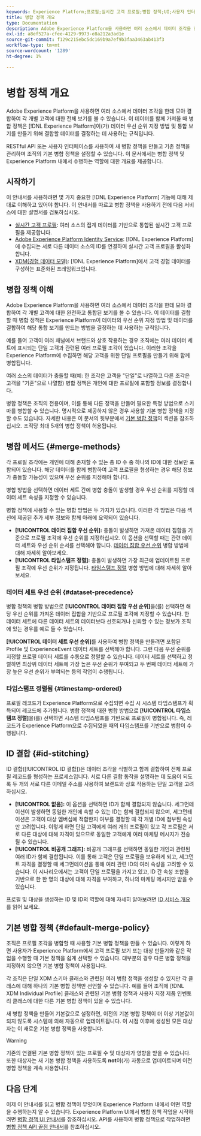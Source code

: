 ```yaml
---
keywords: Experience Platform;프로필;실시간 고객 프로필;병합 정책;UI;사용자 인터페이스;타임스탬프 정렬;데이터 세트 우선 순위
title: 병합 정책 개요
type: Documentation
description: Adobe Experience Platform을 사용하면 여러 소스에서 데이터 조각을 한데 모아 결합하여 개별 고객에 대한 전체 보기를 볼 수 있습니다. 이 데이터를 결합할 때 병합 정책은 Experience Platform이 데이터의 우선 순위 지정 방법과 어떤 데이터를 결합하여 통합 보기를 생성할 것인지 결정하는 데 사용하는 규칙입니다.
exl-id: a8ef527a-cfee-4129-9973-e8a212a3ad1e
source-git-commit: f129c215ebc5dc169b9a7ef9b3faa3463ab413f3
workflow-type: tm+mt
source-wordcount: '1289'
ht-degree: 1%

---
```


# 병합 정책 개요

Adobe Experience Platform을 사용하면 여러 소스에서 데이터 조각을 한데 모아 결합하여 각 개별 고객에 대한 전체 보기를 볼 수 있습니다. 이 데이터를 함께 가져올 때 병합 정책은 [!DNL Experience Platform]이(가) 데이터 우선 순위 지정 방법 및 통합 보기를 만들기 위해 결합할 데이터를 결정하는 데 사용하는 규칙입니다.

RESTful API 또는 사용자 인터페이스를 사용하여 새 병합 정책을 만들고 기존 정책을 관리하며 조직의 기본 병합 정책을 설정할 수 있습니다. 이 문서에서는 병합 정책 및 Experience Platform 내에서 수행하는 역할에 대한 개요를 제공합니다.

## 시작하기

이 안내서를 사용하려면 몇 가지 중요한 [!DNL Experience Platform] 기능에 대해 제대로 이해하고 있어야 합니다. 이 안내서를 따르고 병합 정책을 사용하기 전에 다음 서비스에 대한 설명서를 검토하십시오.

* [실시간 고객 프로필](../home.md): 여러 소스의 집계 데이터를 기반으로 통합된 실시간 고객 프로필을 제공합니다.
* [Adobe Experience Platform Identity Service](../../identity-service/home.md): [!DNL Experience Platform]에 수집되는 서로 다른 데이터 소스의 ID를 연결하여 실시간 고객 프로필을 활성화합니다.
* [XDM(경험 데이터 모델)](../../xdm/home.md): [!DNL Experience Platform]에서 고객 경험 데이터를 구성하는 표준화된 프레임워크입니다.

## 병합 정책 이해

Adobe Experience Platform을 사용하면 여러 소스에서 데이터 조각을 한데 모아 결합하여 각 개별 고객에 대한 완전하고 통합된 보기를 볼 수 있습니다. 이 데이터를 결합할 때 병합 정책은 Experience Platform이 데이터의 우선 순위 지정 방법 및 데이터를 결합하여 해당 통합 보기를 만드는 방법을 결정하는 데 사용하는 규칙입니다.

예를 들어 고객이 여러 채널에서 브랜드와 상호 작용하는 경우 조직에는 여러 데이터 세트에 표시되는 단일 고객과 관련된 여러 프로필 조각이 있습니다. 이러한 조각을 Experience Platform에 수집하면 해당 고객을 위한 단일 프로필을 만들기 위해 함께 병합됩니다.

여러 소스의 데이터가 충돌할 때(예: 한 조각은 고객을 &quot;단일&quot;로 나열하고 다른 조각은 고객을 &quot;기혼&quot;으로 나열함) 병합 정책은 개인에 대한 프로필에 포함할 정보를 결정합니다.

병합 정책은 조직의 전용이며, 이를 통해 다른 정책을 만들어 필요한 특정 방법으로 스키마를 병합할 수 있습니다. 명시적으로 제공하지 않은 경우 사용할 기본 병합 정책을 지정할 수도 있습니다. 자세한 내용은 이 문서의 뒷부분에서 [기본 병합 정책](#default-merge-policy)의 섹션을 참조하십시오. 조직당 최대 5개의 병합 정책이 허용됩니다.

## 병합 메서드 {#merge-methods}

각 프로필 조각에는 개인에 대해 존재할 수 있는 총 ID 수 중 하나의 ID에 대한 정보만 포함되어 있습니다. 해당 데이터를 함께 병합하여 고객 프로필을 형성하는 경우 해당 정보가 충돌할 가능성이 있으며 우선 순위를 지정해야 합니다.

병합 방법을 선택하면 데이터 세트 간에 병합 충돌이 발생할 경우 우선 순위를 지정할 데이터 세트 속성을 지정할 수 있습니다.

병합 정책에 사용할 수 있는 병합 방법은 두 가지가 있습니다. 이러한 각 방법은 다음 섹션에 제공된 추가 세부 정보와 함께 아래에 요약되어 있습니다.

* **[!UICONTROL 데이터 집합 우선 순위]:** 충돌이 발생하면 가져온 데이터 집합을 기준으로 프로필 조각에 우선 순위를 지정하십시오. 이 옵션을 선택할 때는 관련 데이터 세트와 우선 순위 순서를 선택해야 합니다. [데이터 집합 우선 순위](#dataset-precedence) 병합 방법에 대해 자세히 알아보세요.
* **[!UICONTROL 타임스탬프 정렬]:** 충돌이 발생하면 가장 최근에 업데이트된 프로필 조각에 우선 순위가 지정됩니다. [타임스탬프 정렬](#timestamp-ordered) 병합 방법에 대해 자세히 알아보세요.

### 데이터 세트 우선 순위 {#dataset-precedence}

병합 정책의 병합 방법으로 **[!UICONTROL 데이터 집합 우선 순위]**&#x200B;을(를) 선택하면 해당 우선 순위를 가져온 데이터 집합을 기반으로 프로필 조각에 지정할 수 있습니다. 한 데이터 세트에 다른 데이터 세트의 데이터보다 선호되거나 신뢰할 수 있는 정보가 조직에 있는 경우를 예로 들 수 있습니다.

**[!UICONTROL 데이터 세트 우선 순위]**&#x200B;를 사용하여 병합 정책을 만들려면 포함된 Profile 및 ExperienceEvent 데이터 세트를 선택해야 합니다. 그런 다음 우선 순위를 지정할 프로필 데이터 세트를 수동으로 정렬할 수 있습니다. 데이터 세트를 선택하고 정렬하면 최상위 데이터 세트에 가장 높은 우선 순위가 부여되고 두 번째 데이터 세트에 가장 높은 우선 순위가 부여되는 등의 작업이 수행됩니다.

### 타임스탬프 정렬됨 {#timestamp-ordered}

프로필 레코드가 Experience Platform으로 수집되면 수집 시 시스템 타임스탬프가 획득되어 레코드에 추가됩니다. 병합 정책에 대한 병합 방법으로 **[!UICONTROL 타임스탬프 정렬]**&#x200B;을(를) 선택하면 시스템 타임스탬프를 기반으로 프로필이 병합됩니다. 즉, 레코드가 Experience Platform으로 수집되었을 때의 타임스탬프를 기반으로 병합이 수행됩니다.

## ID 결합 {#id-stitching}

ID 결합([!UICONTROL ID 결합])은 데이터 조각을 식별하고 함께 결합하여 전체 프로필 레코드를 형성하는 프로세스입니다. 서로 다른 결합 동작을 설명하는 데 도움이 되도록 두 개의 서로 다른 이메일 주소를 사용하여 브랜드와 상호 작용하는 단일 고객을 고려하십시오.

* **[!UICONTROL 없음]:** 이 옵션을 선택하면 ID가 함께 결합되지 않습니다. 세그먼테이션이 발생하면 동일한 개인에 속할 수 있는 ID는 함께 결합되지 않으며, 세그먼테이션은 고객이 대상 멤버십에 적합한지 여부를 결정할 때 각 개별 ID에 첨부된 속성만 고려합니다. 이렇게 하면 단일 고객에게 여러 개의 프로필이 있고 각 프로필은 서로 다른 대상에 대해 자격이 있으므로 동일한 고객에게 여러 마케팅 메시지가 전송될 수 있습니다.
* **[!UICONTROL 비공개 그래프]:** 비공개 그래프를 선택하면 동일한 개인과 관련된 여러 ID가 함께 결합됩니다. 이를 통해 고객은 단일 프로필을 보유하게 되고, 세그먼트 자격을 결정할 때 세그먼테이션을 통해 여러 관련 ID의 여러 속성을 고려할 수 있습니다. 이 시나리오에서는 고객이 단일 프로필을 가지고 있고, ID 간 속성 조합을 기반으로 한 한 명의 대상에 대해 자격을 부여하고, 하나의 마케팅 메시지만 받을 수 있습니다.

프로필 및 대상을 생성하는 ID 및 ID의 역할에 대해 자세히 알아보려면 [ID 서비스 개요](../../identity-service/home.md)를 읽어 보세요.

## 기본 병합 정책 {#default-merge-policy}

조직은 프로필 조각을 병합할 때 사용할 기본 병합 정책을 만들 수 있습니다. 이렇게 하면 사용자가 Experience Platform에서 고객 프로필 보기 또는 대상 만들기와 같은 작업을 수행할 때 기본 정책을 쉽게 선택할 수 있습니다. 대부분의 경우 다른 병합 정책을 지정하지 않으면 기본 병합 정책이 사용됩니다.

각 조직은 단일 XDM 스키마 클래스와 관련된 여러 병합 정책을 생성할 수 있지만 각 클래스에 대해 하나의 기본 병합 정책만 선언할 수 있습니다. 예를 들어 조직에 [!DNL XDM Individual Profile] 클래스와 관련된 기본 병합 정책과 사용자 지정 제품 인벤토리 클래스에 대한 다른 기본 병합 정책이 있을 수 있습니다.

새 병합 정책을 만들어 기본값으로 설정하면, 이전의 기본 병합 정책이 더 이상 기본값이 되지 않도록 시스템에 의해 자동으로 업데이트됩니다. 이 시점 이후에 생성된 모든 대상자는 이 새로운 기본 병합 정책을 사용합니다.

>[!WARNING]
>
>기존의 연결된 기본 병합 정책이 있는 프로필 수 및 대상자가 영향을 받을 수 있습니다. 또한 대상자는 새 기본 병합 정책을 사용하도록 **not**&#x200B;이(가) 자동으로 업데이트되며 이전 병합 정책을 계속 사용합니다.

## 다음 단계

이제 이 안내서를 읽고 병합 정책이 무엇이며 Experience Platform 내에서 어떤 역할을 수행하는지 알 수 있습니다. Experience Platform UI에서 병합 정책 작업을 시작하려면 [병합 정책 UI 안내서](ui-guide.md)를 참조하십시오. API를 사용하여 병합 정책으로 작업하려면 [병합 정책 API 끝점 안내서](../api/merge-policies.md)를 참조하십시오.
